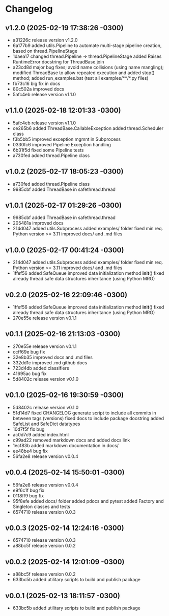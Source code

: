# Changelog

## v1.2.0 (2025-02-19 17:38:26 -0300)

- a31226c release version v1.2.0
- 6a177b9 added utils.Pipeline to automate multi-stage pipeline creation, based on thread.PipelineStage
- 1daea17 changed thread.Pipeline => thread.PipelineStage added Raises RuntimeError docstring for ThreadBase.join
- a23cd8d major bug fixes; avoid name collisions (using name mangling); modified ThreadBase to allow repeated execution and added stop() method; added run_examples.bat (test all examples/**/*.py files)
- fb73c16 big fix in docs
- 80c502a improved docs
- 5afc4eb release version v1.1.0

## v1.1.0 (2025-02-18 12:01:33 -0300)

- 5afc4eb release version v1.1.0
- ce265b6 added ThreadBase.CallableException added thread.Scheduler class
- f3b5bb5 improved exception mgmnt in Subprocess
- 0330fc6 improved Pipeline Exception handling
- 6b31f5d fixed some Pipeline tests
- a730fed added thread.Pipeline class

## v1.0.2 (2025-02-17 18:05:23 -0300)

- a730fed added thread.Pipeline class
- 9985cbf added ThreadBase in safethread.thread

## v1.0.1 (2025-02-17 01:29:26 -0300)

- 9985cbf added ThreadBase in safethread.thread
- 205481a improved docs
- 214d047 added utils.Subprocess added examples/ folder fixed min req. Python version >= 3.11 improved docs/ and .md files

## v1.0.0 (2025-02-17 00:41:24 -0300)

- 214d047 added utils.Subprocess added examples/ folder fixed min req. Python version >= 3.11 improved docs/ and .md files
- 1ffef56 added SafeQueue improved data initialization method __init__() fixed already thread safe data structures inheritance (using Python MRO)

## v0.2.0 (2025-02-16 22:09:46 -0300)

- 1ffef56 added SafeQueue improved data initialization method __init__() fixed already thread safe data structures inheritance (using Python MRO)
- 270e55e release version v0.1.1

## v0.1.1 (2025-02-16 21:13:03 -0300)

- 270e55e release version v0.1.1
- ccff69e bug fix
- 32e8b35 improved docs and .md files
- 332dd1c improved .md github docs
- 723d4db added classifiers
- 41695ac bug fix
- 5d8402c release version v0.1.0

## v0.1.0 (2025-02-16 19:30:59 -0300)

- 5d8402c release version v0.1.0
- 51d14d7 fixed CHANGELOG generate script to include all commits in between tags (versions) fixed docs to include package docstring added SafeList and SafeDict datatypes
- 10d7f5f fix bug
- ac0d7c9 added index.html
- c99ad22 removed markdown docs and added docs link
- 1ecf83b added markdown documentation in docs/
- ee48be4 bug fix
- 56fa2e8 release version v0.0.4

## v0.0.4 (2025-02-14 15:50:01 -0300)

- 56fa2e8 release version v0.0.4
- e9f6c1f bug fix
- 0118ff9 bug fix
- 95f8efe added docs/ folder added pdocs and pytest added Factory and Singleton classes and tests
- 6574710 release version 0.0.3

## v0.0.3 (2025-02-14 12:24:16 -0300)

- 6574710 release version 0.0.3
- a88bc5f release version 0.0.2

## v0.0.2 (2025-02-14 12:01:09 -0300)

- a88bc5f release version 0.0.2
- 633bc5b added utilitary scripts to build and publish package

## v0.0.1 (2025-02-13 18:11:57 -0300)

- 633bc5b added utilitary scripts to build and publish package


